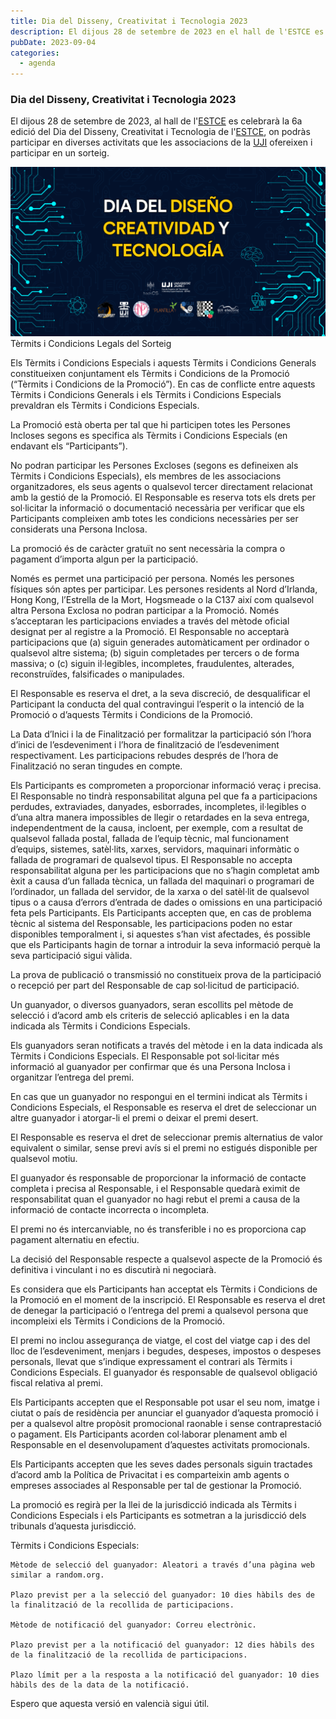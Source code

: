 ```yaml
---
title: Dia del Disseny, Creativitat i Tecnologia 2023
description: El dijous 28 de setembre de 2023 en el hall de l'ESTCE es celebrarà la 5a edició del Dia del Disseny, Creativitat i Tecnologia de l'ESTCE, on podràs participar en les diverses activitats que les associacions de la UJI ofereixen i participar en un sorteig.
pubDate: 2023-09-04
categories:
  - agenda
---
```


### Dia del Disseny, Creativitat i Tecnologia 2023

El dijous 28 de setembre de 2023, al hall de l'[ESTCE](https://www.google.es/maps/place/Escuela+Superior+de+Tecnologia+I+Ciencias+Experimentales,+Avenguda+Avenida+de+Vicente+Sos+Baynat,+12006+Castell%C3%B3n+de+la+Plana,+Castell%C3%B3n/@39.9926864,-0.0678504,19z/data=!3m1!4b1!4m5!3m4!1s0xd5ffe0f98be12e9:0x4e7634c2c3b978b7!8m2!3d39.9926854!4d-0.0673032?shorturl=1) es celebrarà la 6a edició del Dia del Disseny, Creativitat i Tecnologia de l'[ESTCE](https://www.google.es/maps/place/Escuela+Superior+de+Tecnologia+I+Ciencias+Experimentales,+Avenguda+Avenida+de+Vicente+Sos+Baynat,+12006+Castell%C3%B3n+de+la+Plana,+Castell%C3%B3n/@39.9926864,-0.0678504,19z/data=!3m1!4b1!4m5!3m4!1s0xd5ffe0f98be12e9:0x4e7634c2c3b978b7!8m2!3d39.9926854!4d-0.0673032?shorturl=1), on podràs participar en diverses activitats que les associacions de la [UJI](https://www.google.es/maps/place/Universitat+Jaume+I/@39.9902105,-0.0511631,14z/data=!4m6!3m5!1s0xd5ffe0fca9b5147:0x1368bf53b3a7fb3f!8m2!3d39.9943481!4d-0.0702147!16zL20vMDg0dGNk?coh=164777&entry=tt&shorturl=1) ofereixen i participar en un sorteig.

 ![](images/PHOTOCALL-1024x550.png)   Tèrmits i Condicions Legals del Sorteig

Els Tèrmits i Condicions Especials i aquests Tèrmits i Condicions Generals constitueixen conjuntament els Tèrmits i Condicions de la Promoció (“Tèrmits i Condicions de la Promoció”). En cas de conflicte entre aquests Tèrmits i Condicions Generals i els Tèrmits i Condicions Especials prevaldran els Tèrmits i Condicions Especials.

La Promoció està oberta per tal que hi participen totes les Persones Incloses segons es specifica als Tèrmits i Condicions Especials (en endavant els “Participants”).

No podran participar les Persones Excloses (segons es defineixen als Tèrmits i Condicions Especials), els membres de les associacions organitzadores, els seus agents o qualsevol tercer directament relacionat amb la gestió de la Promoció. El Responsable es reserva tots els drets per sol·licitar la informació o documentació necessària per verificar que els Participants compleixen amb totes les condicions necessàries per ser considerats una Persona Inclosa.

La promoció és de caràcter gratuït no sent necessària la compra o pagament d’importa algun per la participació.

Només es permet una participació per persona. Només les persones físiques són aptes per participar. Les persones residents al Nord d’Irlanda, Hong Kong, l’Estrella de la Mort, Hogsmeade o la C137 així com qualsevol altra Persona Exclosa no podran participar a la Promoció. Només s’acceptaran les participacions enviades a través del mètode oficial designat per al registre a la Promoció. El Responsable no acceptarà participacions que (a) siguin generades automàticament per ordinador o qualsevol altre sistema; (b) siguin completades per tercers o de forma massiva; o (c) siguin il·legibles, incompletes, fraudulentes, alterades, reconstruïdes, falsificades o manipulades.

El Responsable es reserva el dret, a la seva discreció, de desqualificar el Participant la conducta del qual contravingui l’esperit o la intenció de la Promoció o d’aquests Tèrmits i Condicions de la Promoció.

La Data d’Inici i la de Finalització per formalitzar la participació són l’hora d’inici de l’esdeveniment i l’hora de finalització de l’esdeveniment respectivament. Les participacions rebudes després de l’hora de Finalització no seran tingudes en compte.

Els Participants es comprometen a proporcionar informació veraç i precisa. El Responsable no tindrà responsabilitat alguna pel que fa a participacions perdudes, extraviades, danyades, esborrades, incompletes, il·legibles o d’una altra manera impossibles de llegir o retardades en la seva entrega, independentment de la causa, incloent, per exemple, com a resultat de qualsevol fallada postal, fallada de l’equip tècnic, mal funcionament d’equips, sistemes, satèl·lits, xarxes, servidors, maquinari informàtic o fallada de programari de qualsevol tipus. El Responsable no accepta responsabilitat alguna per les participacions que no s’hagin completat amb èxit a causa d’un fallada tècnica, un fallada del maquinari o programari de l’ordinador, un fallada del servidor, de la xarxa o del satèl·lit de qualsevol tipus o a causa d’errors d’entrada de dades o omissions en una participació feta pels Participants. Els Participants accepten que, en cas de problema tècnic al sistema del Responsable, les participacions poden no estar disponibles temporalment i, si aquestes s’han vist afectades, és possible que els Participants hagin de tornar a introduir la seva informació perquè la seva participació sigui vàlida.

La prova de publicació o transmissió no constitueix prova de la participació o recepció per part del Responsable de cap sol·licitud de participació.

Un guanyador, o diversos guanyadors, seran escollits pel mètode de selecció i d’acord amb els criteris de selecció aplicables i en la data indicada als Tèrmits i Condicions Especials.

Els guanyadors seran notificats a través del mètode i en la data indicada als Tèrmits i Condicions Especials. El Responsable pot sol·licitar més informació al guanyador per confirmar que és una Persona Inclosa i organitzar l’entrega del premi.

En cas que un guanyador no respongui en el termini indicat als Tèrmits i Condicions Especials, el Responsable es reserva el dret de seleccionar un altre guanyador i atorgar-li el premi o deixar el premi desert.

El Responsable es reserva el dret de seleccionar premis alternatius de valor equivalent o similar, sense previ avís si el premi no estigués disponible per qualsevol motiu.

El guanyador és responsable de proporcionar la informació de contacte completa i precisa al Responsable, i el Responsable quedarà eximit de responsabilitat quan el guanyador no hagi rebut el premi a causa de la informació de contacte incorrecta o incompleta.

El premi no és intercanviable, no és transferible i no es proporciona cap pagament alternatiu en efectiu.

La decisió del Responsable respecte a qualsevol aspecte de la Promoció és definitiva i vinculant i no es discutirà ni negociarà.

Es considera que els Participants han acceptat els Tèrmits i Condicions de la Promoció en el moment de la inscripció. El Responsable es reserva el dret de denegar la participació o l’entrega del premi a qualsevol persona que incompleixi els Tèrmits i Condicions de la Promoció.

El premi no inclou assegurança de viatge, el cost del viatge cap i des del lloc de l’esdeveniment, menjars i begudes, despeses, impostos o despeses personals, llevat que s’indique expressament el contrari als Tèrmits i Condicions Especials. El guanyador és responsable de qualsevol obligació fiscal relativa al premi.

Els Participants accepten que el Responsable pot usar el seu nom, imatge i ciutat o país de residència per anunciar el guanyador d’aquesta promoció i per a qualsevol altre propòsit promocional raonable i sense contraprestació o pagament. Els Participants acorden col·laborar plenament amb el Responsable en el desenvolupament d’aquestes activitats promocionals.

Els Participants accepten que les seves dades personals siguin tractades d’acord amb la Política de Privacitat i es comparteixin amb agents o empreses associades al Responsable per tal de gestionar la Promoció.

La promoció es regirà per la llei de la jurisdicció indicada als Tèrmits i Condicions Especials i els Participants es sotmetran a la jurisdicció dels tribunals d’aquesta jurisdicció.

Tèrmits i Condicions Especials:

    Mètode de selecció del guanyador: Aleatori a través d’una pàgina web similar a random.org.

    Plazo previst per a la selecció del guanyador: 10 dies hàbils des de la finalització de la recollida de participacions.

    Mètode de notificació del guanyador: Correu electrònic.

    Plazo previst per a la notificació del guanyador: 12 dies hàbils des de la finalització de la recollida de participacions.

    Plazo límit per a la resposta a la notificació del guanyador: 10 dies hàbils des de la data de la notificació.

Espero que aquesta versió en valencià sigui útil.